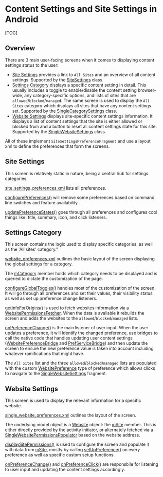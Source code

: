 # Content Settings and Site Settings in Android

[TOC]

## Overview

There are 3 main user-facing screens when it comes to displaying content
settings status to the user:

*   [Site Settings](#Site-Settings) provides a link to `All Sites` and an
    overview of all content settings. Supported by the
    [SiteSettings](https://cs.chromium.org/chromium/src/chrome/android/java/src/org/chromium/chrome/browser/site_settings/SiteSettings.java?g=0)
    class.
*   [Settings Category](#Settings-Category) displays a specific content setting
    in detail. This usually includes a toggle to enable/disable the content
    setting browser-wide, any category-specific options, and lists of sites that
    are `allowed`/`blocked`/`managed`. The same screen is used to display the
    `All Sites` category which displays all sites that have any content settings
    set. Supported by the
    [SingleCategorySettings](https://cs.chromium.org/chromium/src/chrome/android/java/src/org/chromium/chrome/browser/site_settings/SingleCategorySettings.java?type=cs&g=0)
    class.
*   [Website Settings](#Website-Settings) displays site-specific content
    settings information. It displays a list of content settings that the site
    is either allowed or blocked from and a button to reset all content settings
    state for this site. Supported by the
    [SingleWebsiteSettings](https://cs.chromium.org/chromium/src/chrome/android/java/src/org/chromium/chrome/browser/site_settings/SingleWebsiteSettings.java?type=cs&g=0)
    class.

All of these implement `SiteSettingsPreferenceFragment` and use a layout xml to define
the preferences that form the screens.

## Site Settings

This screen is relatively static in nature, being a central hub for settings
categories.

[site_settings_preferences.xml](https://cs.chromium.org/chromium/src/chrome/android/java/res/xml/site_settings_preferences.xml?q=site_settings_preferences&sq=package:chromium&g=0&l=1)
lists all preferences.

[configurePreferences()](https://cs.chromium.org/chromium/src/chrome/android/java/src/org/chromium/chrome/browser/site_settings/SiteSettings.java?type=cs&g=0&l=53)
will remove some preferences based on command line switches and feature
availability.

[updatePreferenceStates()](https://cs.chromium.org/chromium/src/chrome/android/java/src/org/chromium/chrome/browser/site_settings/SiteSettings.java?type=cs&g=0&l=72)
goes through all preferences and configures cool things like: title, summary,
icon, and click listeners.

## Settings Category

This screen contains the logic used to display specific categories, as well as
the 'All sites' category."

[website_preferences.xml](https://cs.chromium.org/chromium/src/chrome/android/java/res/xml/website_preferences.xml?q=website_preferences&sq=package:chromium&g=0&l=1)
outlines the basic layout of the screen displaying the global settings for a
category.

The
[mCategory](https://cs.chromium.org/chromium/src/chrome/android/java/src/org/chromium/chrome/browser/site_settings/SingleCategorySettings.java?type=cs&g=0)
member holds which category needs to be displayed and is queried to dictate the
customization of the page.

[configureGlobalToggles()](https://cs.chromium.org/chromium/src/chrome/android/java/src/org/chromium/chrome/browser/site_settings/SingleCategorySettings.java?type=cs&g=0&l=821)
handles most of the customization of the screen. It will go through all
preferences and set their values, their visibility status as well as set up
preference change listeners.

[getInfoForOrigins()](https://cs.chromium.org/chromium/src/chrome/android/java/src/org/chromium/chrome/browser/site_settings/SingleCategorySettings.java?type=cs&q=configureGlobalToggles&g=0&l=143)
is used to fetch websites information via a
[WebsitePermissionsFetcher](https://cs.chromium.org/chromium/src/chrome/android/java/src/org/chromium/chrome/browser/site_settings/WebsitePermissionsFetcher.java).
When the data is available it rebuilds the screen and adds the websites to the
`allowed`/`blocked`/`managed` lists.

[onPreferenceChange()](https://cs.chromium.org/chromium/src/chrome/android/java/src/org/chromium/chrome/browser/site_settings/SingleCategorySettings.java?type=cs&g=0&l=464)
is the main listener of user input. When the user updates a preference, it will
identify the changed preference, use bridges to call the native code that
handles updating user content settings
([WebsitePreferenceBridge](https://cs.chromium.org/chromium/src/chrome/android/java/src/org/chromium/chrome/browser/site_settings/WebsitePreferenceBridge.java)
and
[PrefServiceBridge](https://cs.chromium.org/chromium/src/chrome/browser/preferences/android/java/src/org/chromium/chrome/browser/preferences/PrefServiceBridge.java?q=PrefServiceBridge&sq=package:chromium&g=0&l=18))
and then update the screen to ensure the new preference value is taken into
account including whatever ramifications that might have.

The `All Sites` list and the three `allowed`/`blocked`/`managed` lists are
populated with the custom
[WebsitePreference](https://cs.chromium.org/chromium/src/chrome/android/java/src/org/chromium/chrome/browser/site_settings/WebsitePreference.java)
type of preference which allows clicks to navigate to the
[SingleWebsiteSettings](https://cs.chromium.org/chromium/src/chrome/android/java/src/org/chromium/chrome/browser/site_settings/SingleWebsiteSettings.java)
fragment.

## Website Settings

This screen is used to display the relevant information for a specific website.

[single_website_preferences.xml](https://cs.chromium.org/chromium/src/chrome/android/java/res/xml/single_website_preferences.xml?q=single_website_preferences&sq=package:chromium&dr)
outlines the layout of the screen.

The underlying model object is a
[Website](https://cs.chromium.org/chromium/src/chrome/android/java/src/org/chromium/chrome/browser/site_settings/Website.java)
object: the
[mSite](https://cs.chromium.org/chromium/src/chrome/android/java/src/org/chromium/chrome/browser/site_settings/SingleWebsiteSettings.java?l=108)
member. This is either directly provided by the activity initiator, or
alternately fetched via a
[SingleWebsitePermissionsPopulator](https://cs.chromium.org/chromium/src/chrome/android/java/src/org/chromium/chrome/browser/site_settings/SingleWebsiteSettings.java?l=121)
based on the website address.

[displaySitePermissions()](https://cs.chromium.org/chromium/src/chrome/android/java/src/org/chromium/chrome/browser/site_settings/SingleWebsiteSettings.java?l=300)
is used to configure the screen and populate it with data from
[mSite](https://cs.chromium.org/chromium/src/chrome/android/java/src/org/chromium/chrome/browser/site_settings/SingleWebsiteSettings.java?l=108),
mostly by calling
[setUpPreference()](https://cs.chromium.org/chromium/src/chrome/android/java/src/org/chromium/chrome/browser/site_settings/SingleWebsiteSettings.java?g=0&l=332)
on every preference as well as specific custom setup functions.

[onPreferenceChange()](https://cs.chromium.org/chromium/src/chrome/android/java/src/org/chromium/chrome/browser/site_settings/SingleWebsiteSettings.java?g=0&l=879)
and
[onPreferenceClick()](https://cs.chromium.org/chromium/src/chrome/android/java/src/org/chromium/chrome/browser/site_settings/SingleWebsiteSettings.java?g=0&l=896)
are responsbile for listening to user input and updating the content settings
accordingly.
